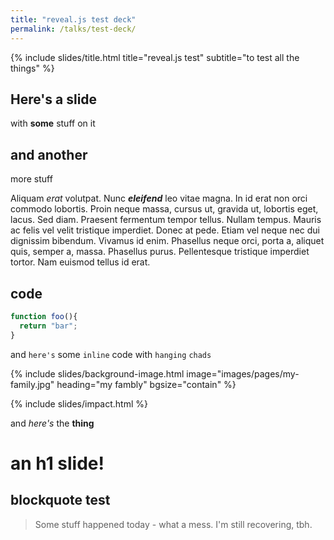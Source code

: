 ```yaml
---
title: "reveal.js test deck"
permalink: /talks/test-deck/
---
```


{% include slides/title.html title="reveal.js test" subtitle="to test all the things" %}

## Here's a slide

with **some** stuff on it

## and another

more stuff

Aliquam *erat* volutpat. Nunc **_eleifend_** leo vitae magna. In id erat non orci
commodo lobortis. Proin neque massa, cursus ut, gravida ut, lobortis eget,
lacus. Sed diam. Praesent fermentum tempor tellus. Nullam tempus. Mauris ac
felis vel velit tristique imperdiet. Donec at pede. Etiam vel neque nec dui
dignissim bibendum. Vivamus id enim. Phasellus neque orci, porta a, aliquet
quis, semper a, massa. Phasellus purus. Pellentesque tristique imperdiet tortor.
Nam euismod tellus id erat.

## code

```javascript
function foo(){
  return "bar";
}
```

and `here's` some `inline` code with `hanging` `chads`

{% include slides/background-image.html image="images/pages/my-family.jpg" heading="my fambly" bgsize="contain" %}

{% include slides/impact.html %}

and *here's* the **thing**

# an h1 slide!

## blockquote test

> Some stuff happened today - what a mess. I'm still recovering, tbh.

